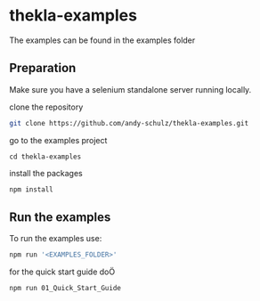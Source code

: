 # thekla-examples

The examples can be found in the examples folder 

## Preparation

Make sure you have a selenium standalone server running locally.

clone the repository

````bash
git clone https://github.com/andy-schulz/thekla-examples.git
````

go to the examples project
````
cd thekla-examples
````

install the packages

````bash
npm install
````

## Run the examples

To run the examples use:

```bash
npm run '<EXAMPLES_FOLDER>'
```

for the quick start guide doÖ

```bash
npm run 01_Quick_Start_Guide
```
